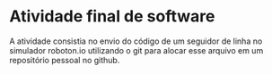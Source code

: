 # Atividade final de software

A atividade consistia no envio do código de um seguidor de linha no simulador roboton.io utilizando o git para alocar esse arquivo em um repositório pessoal no github.
